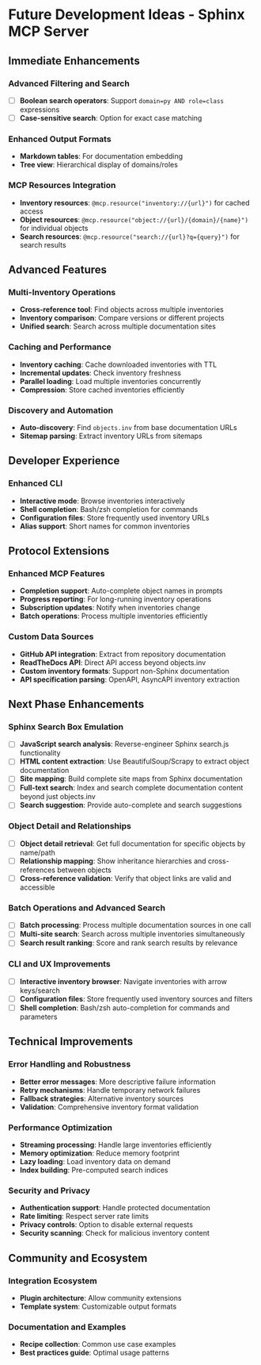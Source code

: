 # Future Development Ideas - Sphinx MCP Server

## Immediate Enhancements

### Advanced Filtering and Search
- [ ] **Boolean search operators**: Support `domain=py AND role=class` expressions
- [ ] **Case-sensitive search**: Option for exact case matching

### Enhanced Output Formats
- **Markdown tables**: For documentation embedding
- **Tree view**: Hierarchical display of domains/roles

### MCP Resources Integration
- **Inventory resources**: `@mcp.resource("inventory://{url}")` for cached access
- **Object resources**: `@mcp.resource("object://{url}/{domain}/{name}")` for individual objects
- **Search resources**: `@mcp.resource("search://{url}?q={query}")` for search results

## Advanced Features

### Multi-Inventory Operations
- **Cross-reference tool**: Find objects across multiple inventories
- **Inventory comparison**: Compare versions or different projects
- **Unified search**: Search across multiple documentation sites

### Caching and Performance
- **Inventory caching**: Cache downloaded inventories with TTL
- **Incremental updates**: Check inventory freshness
- **Parallel loading**: Load multiple inventories concurrently
- **Compression**: Store cached inventories efficiently

### Discovery and Automation
- **Auto-discovery**: Find `objects.inv` from base documentation URLs
- **Sitemap parsing**: Extract inventory URLs from sitemaps

## Developer Experience

### Enhanced CLI
- **Interactive mode**: Browse inventories interactively
- **Shell completion**: Bash/zsh completion for commands
- **Configuration files**: Store frequently used inventory URLs
- **Alias support**: Short names for common inventories

## Protocol Extensions

### Enhanced MCP Features
- **Completion support**: Auto-complete object names in prompts
- **Progress reporting**: For long-running inventory operations
- **Subscription updates**: Notify when inventories change
- **Batch operations**: Process multiple inventories efficiently

### Custom Data Sources
- **GitHub API integration**: Extract from repository documentation
- **ReadTheDocs API**: Direct API access beyond objects.inv
- **Custom inventory formats**: Support non-Sphinx documentation
- **API specification parsing**: OpenAPI, AsyncAPI inventory extraction

## Next Phase Enhancements

### Sphinx Search Box Emulation
- [ ] **JavaScript search analysis**: Reverse-engineer Sphinx search.js functionality
- [ ] **HTML content extraction**: Use BeautifulSoup/Scrapy to extract object documentation
- [ ] **Site mapping**: Build complete site maps from Sphinx documentation
- [ ] **Full-text search**: Index and search complete documentation content beyond just objects.inv
- [ ] **Search suggestion**: Provide auto-complete and search suggestions

### Object Detail and Relationships
- [ ] **Object detail retrieval**: Get full documentation for specific objects by name/path
- [ ] **Relationship mapping**: Show inheritance hierarchies and cross-references between objects
- [ ] **Cross-reference validation**: Verify that object links are valid and accessible

### Batch Operations and Advanced Search
- [ ] **Batch processing**: Process multiple documentation sources in one call
- [ ] **Multi-site search**: Search across multiple inventories simultaneously
- [ ] **Search result ranking**: Score and rank search results by relevance

### CLI and UX Improvements
- [ ] **Interactive inventory browser**: Navigate inventories with arrow keys/search
- [ ] **Configuration files**: Store frequently used inventory sources and filters
- [ ] **Shell completion**: Bash/zsh auto-completion for commands and parameters

## Technical Improvements

### Error Handling and Robustness
- **Better error messages**: More descriptive failure information
- **Retry mechanisms**: Handle temporary network failures
- **Fallback strategies**: Alternative inventory sources
- **Validation**: Comprehensive inventory format validation

### Performance Optimization
- **Streaming processing**: Handle large inventories efficiently
- **Memory optimization**: Reduce memory footprint
- **Lazy loading**: Load inventory data on demand
- **Index building**: Pre-computed search indices

### Security and Privacy
- **Authentication support**: Handle protected documentation
- **Rate limiting**: Respect server rate limits
- **Privacy controls**: Option to disable external requests
- **Security scanning**: Check for malicious inventory content

## Community and Ecosystem

### Integration Ecosystem
- **Plugin architecture**: Allow community extensions
- **Template system**: Customizable output formats

### Documentation and Examples
- **Recipe collection**: Common use case examples
- **Best practices guide**: Optimal usage patterns
